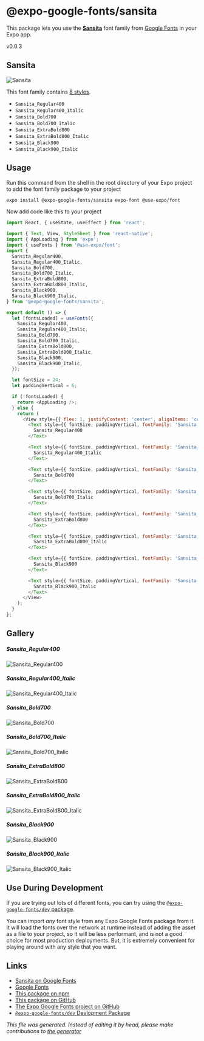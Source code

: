 # @expo-google-fonts/sansita

This package lets you use the [**Sansita**](https://fonts.google.com/specimen/Sansita) font family from [Google Fonts](https://fonts.google.com/) in your Expo app.

v0.0.3

## Sansita

![Sansita](./font-family.png)

This font family contains [8 styles](#gallery).

- `Sansita_Regular400`
- `Sansita_Regular400_Italic`
- `Sansita_Bold700`
- `Sansita_Bold700_Italic`
- `Sansita_ExtraBold800`
- `Sansita_ExtraBold800_Italic`
- `Sansita_Black900`
- `Sansita_Black900_Italic`

## Usage

Run this command from the shell in the root directory of your Expo project to add the font family package to your project
```sh
expo install @expo-google-fonts/sansita expo-font @use-expo/font
```

Now add code like this to your project
```js
import React, { useState, useEffect } from 'react';

import { Text, View, StyleSheet } from 'react-native';
import { AppLoading } from 'expo';
import { useFonts } from '@use-expo/font';
import {
  Sansita_Regular400,
  Sansita_Regular400_Italic,
  Sansita_Bold700,
  Sansita_Bold700_Italic,
  Sansita_ExtraBold800,
  Sansita_ExtraBold800_Italic,
  Sansita_Black900,
  Sansita_Black900_Italic,
} from '@expo-google-fonts/sansita';

export default () => {
  let [fontsLoaded] = useFonts({
    Sansita_Regular400,
    Sansita_Regular400_Italic,
    Sansita_Bold700,
    Sansita_Bold700_Italic,
    Sansita_ExtraBold800,
    Sansita_ExtraBold800_Italic,
    Sansita_Black900,
    Sansita_Black900_Italic,
  });

  let fontSize = 24;
  let paddingVertical = 6;

  if (!fontsLoaded) {
    return <AppLoading />;
  } else {
    return (
      <View style={{ flex: 1, justifyContent: 'center', alignItems: 'center' }}>
        <Text style={{ fontSize, paddingVertical, fontFamily: 'Sansita_Regular400' }}>
          Sansita_Regular400
        </Text>

        <Text style={{ fontSize, paddingVertical, fontFamily: 'Sansita_Regular400_Italic' }}>
          Sansita_Regular400_Italic
        </Text>

        <Text style={{ fontSize, paddingVertical, fontFamily: 'Sansita_Bold700' }}>
          Sansita_Bold700
        </Text>

        <Text style={{ fontSize, paddingVertical, fontFamily: 'Sansita_Bold700_Italic' }}>
          Sansita_Bold700_Italic
        </Text>

        <Text style={{ fontSize, paddingVertical, fontFamily: 'Sansita_ExtraBold800' }}>
          Sansita_ExtraBold800
        </Text>

        <Text style={{ fontSize, paddingVertical, fontFamily: 'Sansita_ExtraBold800_Italic' }}>
          Sansita_ExtraBold800_Italic
        </Text>

        <Text style={{ fontSize, paddingVertical, fontFamily: 'Sansita_Black900' }}>
          Sansita_Black900
        </Text>

        <Text style={{ fontSize, paddingVertical, fontFamily: 'Sansita_Black900_Italic' }}>
          Sansita_Black900_Italic
        </Text>
      </View>
    );
  }
};

```

## Gallery

##### Sansita_Regular400
![Sansita_Regular400](./7e365aa3bbe93b56d5d0182d955c0e71da391d8d6a95479cab79fa24ced4e21e.ttf.png)

##### Sansita_Regular400_Italic
![Sansita_Regular400_Italic](./5aadd2db25ea4fcdeb76680b8b44761b6914ed6b874b5861a9e8c52412b66918.ttf.png)

##### Sansita_Bold700
![Sansita_Bold700](./b4828652c6bf26cd36ad5741e616104c91b8c4023c6a891b4460029e6642a4cb.ttf.png)

##### Sansita_Bold700_Italic
![Sansita_Bold700_Italic](./50757fb78ba6b455ca114555fcedffe03432f6fd4eb385544018c427a43c0430.ttf.png)

##### Sansita_ExtraBold800
![Sansita_ExtraBold800](./45499f61b5c2d545e14c3d78cc4a76d906ae3a15bacbf4b5479233e04c979cad.ttf.png)

##### Sansita_ExtraBold800_Italic
![Sansita_ExtraBold800_Italic](./6639d72f7bea1c80dcce732810166ac07da8ae78f5bb5cc798d11f97ce256a0b.ttf.png)

##### Sansita_Black900
![Sansita_Black900](./21bb47cdb40ec87c2ddbbfcb8b02a2af52cab2e20147315381b65d54d1ae0e5f.ttf.png)

##### Sansita_Black900_Italic
![Sansita_Black900_Italic](./2d3308301f6e427d108e0dab0cd6ed936a27d83cfd3dbfbc8693b260574b7cd3.ttf.png)


## Use During Development

If you are trying out lots of different fonts, you can try using the [`@expo-google-fonts/dev` package](https://www.npmjs.com/package/@expo-google-fonts/dev).

You can import *any* font style from any Expo Google Fonts package from it. It will load the fonts
over the network at runtime instead of adding the asset as a file to your project, so it will be 
less performant, and is not a good choice for most production deployments. But, it is extremely convenient
for playing around with any style that you want.

## Links

- [Sansita on Google Fonts](https://fonts.google.com/specimen/Sansita)
- [Google Fonts](https://fonts.google.com/)
- [This package on npm](https://www.npmjs.com/package/@expo-google-fonts/sansita)
- [This package on GitHub](https://github.com/expo/google-fonts/tree/master/font-packages/sansita)
- [The Expo Google Fonts project on GitHub](https://github.com/expo/google-fonts)
- [`@expo-google-fonts/dev` Devlopment Package](https://github.com/expo/google-fonts/tree/master/font-packages/dev)


*This file was generated. Instead of editing it by head, please make contributions to [the generator](https://github.com/expo/google-fonts/tree/master/packages/generator)*
